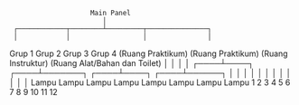                         Main Panel
                           │
     ┌────────────┬────────┴─────────┬───────────────┐
     │            │                  │               │
  Grup 1        Grup 2            Grup 3          Grup 4
(Ruang Praktikum)  (Ruang Praktikum)  (Ruang Instruktur)  (Ruang Alat/Bahan dan Toilet)
     │            │                  │               │
┌────┴────┐  ┌────┴───────┐      ┌────┴────┐    ┌────┴──────┐
│    │    │  │     │      │      │    │     │    │     │     │
Lampu Lampu Lampu Lampu Lampu Lampu Lampu Lampu
1    2    3  4     5      6      7    8     9    10   11    12
